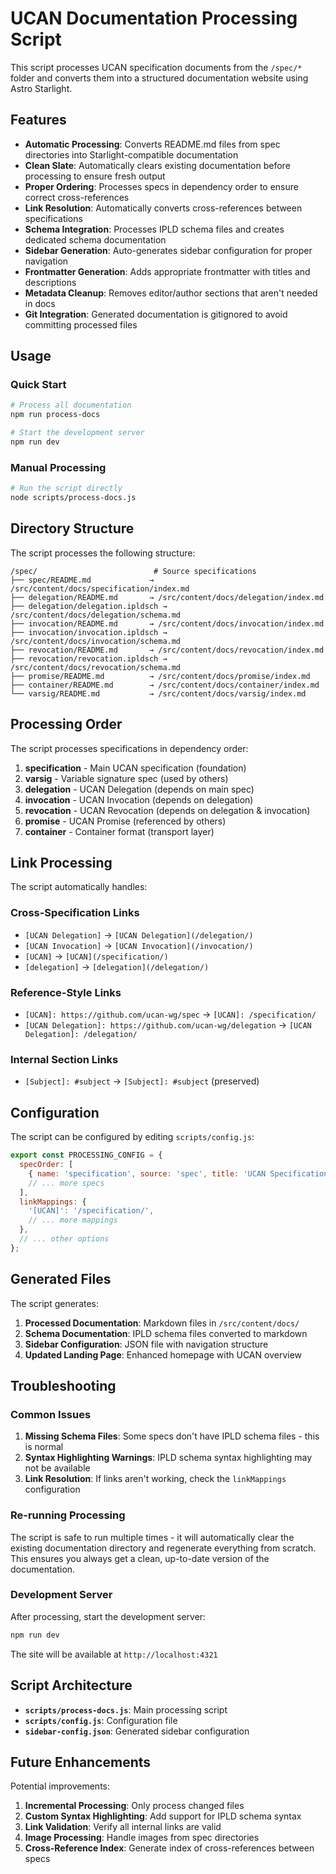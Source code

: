 # UCAN Documentation Processing Script

This script processes UCAN specification documents from the `/spec/*` folder and converts them into a structured documentation website using Astro Starlight.

## Features

- **Automatic Processing**: Converts README.md files from spec directories into Starlight-compatible documentation
- **Clean Slate**: Automatically clears existing documentation before processing to ensure fresh output
- **Proper Ordering**: Processes specs in dependency order to ensure correct cross-references
- **Link Resolution**: Automatically converts cross-references between specifications
- **Schema Integration**: Processes IPLD schema files and creates dedicated schema documentation
- **Sidebar Generation**: Auto-generates sidebar configuration for proper navigation
- **Frontmatter Generation**: Adds appropriate frontmatter with titles and descriptions
- **Metadata Cleanup**: Removes editor/author sections that aren't needed in docs
- **Git Integration**: Generated documentation is gitignored to avoid committing processed files

## Usage

### Quick Start

```bash
# Process all documentation
npm run process-docs

# Start the development server
npm run dev
```

### Manual Processing

```bash
# Run the script directly
node scripts/process-docs.js
```

## Directory Structure

The script processes the following structure:

```
/spec/                          # Source specifications
├── spec/README.md             → /src/content/docs/specification/index.md
├── delegation/README.md       → /src/content/docs/delegation/index.md
├── delegation/delegation.ipldsch → /src/content/docs/delegation/schema.md
├── invocation/README.md       → /src/content/docs/invocation/index.md
├── invocation/invocation.ipldsch → /src/content/docs/invocation/schema.md
├── revocation/README.md       → /src/content/docs/revocation/index.md
├── revocation/revocation.ipldsch → /src/content/docs/revocation/schema.md
├── promise/README.md          → /src/content/docs/promise/index.md
├── container/README.md        → /src/content/docs/container/index.md
└── varsig/README.md           → /src/content/docs/varsig/index.md
```

## Processing Order

The script processes specifications in dependency order:

1. **specification** - Main UCAN specification (foundation)
2. **varsig** - Variable signature spec (used by others)
3. **delegation** - UCAN Delegation (depends on main spec)
4. **invocation** - UCAN Invocation (depends on delegation)
5. **revocation** - UCAN Revocation (depends on delegation & invocation)
6. **promise** - UCAN Promise (referenced by others)
7. **container** - Container format (transport layer)

## Link Processing

The script automatically handles:

### Cross-Specification Links
- `[UCAN Delegation]` → `[UCAN Delegation](/delegation/)`
- `[UCAN Invocation]` → `[UCAN Invocation](/invocation/)`
- `[UCAN]` → `[UCAN](/specification/)`
- `[delegation]` → `[delegation](/delegation/)`

### Reference-Style Links
- `[UCAN]: https://github.com/ucan-wg/spec` → `[UCAN]: /specification/`
- `[UCAN Delegation]: https://github.com/ucan-wg/delegation` → `[UCAN Delegation]: /delegation/`

### Internal Section Links
- `[Subject]: #subject` → `[Subject]: #subject` (preserved)

## Configuration

The script can be configured by editing `scripts/config.js`:

```javascript
export const PROCESSING_CONFIG = {
  specOrder: [
    { name: 'specification', source: 'spec', title: 'UCAN Specification' },
    // ... more specs
  ],
  linkMappings: {
    '[UCAN]': '/specification/',
    // ... more mappings
  },
  // ... other options
};
```

## Generated Files

The script generates:

1. **Processed Documentation**: Markdown files in `/src/content/docs/`
2. **Schema Documentation**: IPLD schema files converted to markdown
3. **Sidebar Configuration**: JSON file with navigation structure
4. **Updated Landing Page**: Enhanced homepage with UCAN overview

## Troubleshooting

### Common Issues

1. **Missing Schema Files**: Some specs don't have IPLD schema files - this is normal
2. **Syntax Highlighting Warnings**: IPLD schema syntax highlighting may not be available
3. **Link Resolution**: If links aren't working, check the `linkMappings` configuration

### Re-running Processing

The script is safe to run multiple times - it will automatically clear the existing documentation directory and regenerate everything from scratch. This ensures you always get a clean, up-to-date version of the documentation.

### Development Server

After processing, start the development server:

```bash
npm run dev
```

The site will be available at `http://localhost:4321`

## Script Architecture

- **`scripts/process-docs.js`**: Main processing script
- **`scripts/config.js`**: Configuration file
- **`sidebar-config.json`**: Generated sidebar configuration

## Future Enhancements

Potential improvements:

1. **Incremental Processing**: Only process changed files
2. **Custom Syntax Highlighting**: Add support for IPLD schema syntax
3. **Link Validation**: Verify all internal links are valid
4. **Image Processing**: Handle images from spec directories
5. **Cross-Reference Index**: Generate index of cross-references between specs
